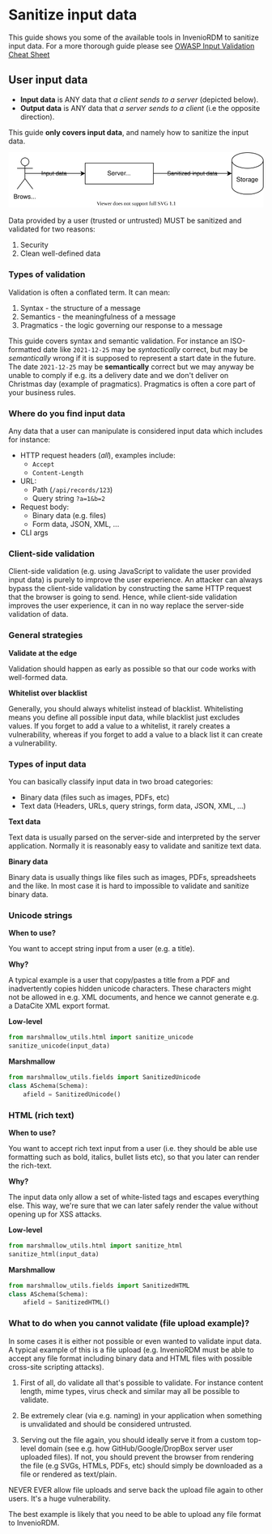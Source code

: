 # Sanitize input data

This guide shows you some of the available tools in InvenioRDM to sanitize input data.
For a more thorough guide please see [OWASP Input Validation Cheat Sheet](https://cheatsheetseries.owasp.org/cheatsheets/Input_Validation_Cheat_Sheet.html)

## User input data

- **Input data** is ANY data that *a client sends to a server* (depicted below).
- **Output data** is ANY data that *a server sends to a client* (i.e the opposite
direction).

This guide **only covers input data**, and namely how to sanitize the input
data.

![Input data](../img/user-input.svg)

Data provided by a user (trusted or untrusted) MUST be sanitized and
validated for two reasons:

1. Security
2. Clean well-defined data

### Types of validation

Validation is often a conflated term. It can mean:

1. Syntax - the structure of a message
2. Semantics - the meaningfulness of a message
3. Pragmatics - the logic governing our response to a message

This guide covers syntax and semantic validation. For instance an ISO-formatted
date like ``2021-12-25`` may be *syntactically* correct, but may be
*semantically* wrong if it is supposed to represent a start date in the future.
The date ``2021-12-25`` may be **semantically** correct but we may anyway be
unable to comply if e.g. its a delivery date and we don't deliver on Christmas
day (example of pragmatics). Pragmatics is often a core part of your business
rules.

### Where do you find input data

Any data that a user can manipulate is considered input data which includes
for instance:

- HTTP request headers (*all*), examples include:
    - ``Accept``
    - ``Content-Length``
- URL:
    - Path (``/api/records/123``)
    - Query string ``?a=1&b=2``
- Request body:
    - Binary data (e.g. files)
    - Form data, JSON, XML, ...
- CLI args

### Client-side validation

Client-side validation (e.g. using JavaScript to validate the user provided
input data) is purely to improve the user experience. An attacker can always
bypass the client-side validation by constructing the same HTTP request that
the browser is going to send. Hence, while client-side validation improves the
user experience, it can in no way replace the server-side validation of data.

### General strategies

**Validate at the edge**

Validation should happen as early as possible so that our code works with
well-formed data.

**Whitelist over blacklist**

Generally, you should always whitelist instead of blacklist. Whitelisting means
you define all possible input data, while blacklist just excludes values.
If you forget to add a value to a whitelist, it rarely creates a vulnerability,
whereas if you forget to add a value to a black list it can create a
vulnerability.


### Types of input data

You can basically classify input data in two broad categories:

- Binary data (files such as images, PDFs, etc)
- Text data (Headers, URLs, query strings, form data, JSON, XML, ...)

**Text data**

Text data is usually parsed on the server-side and interpreted by the server
application. Normally it is reasonably easy to validate and sanitize text data.

**Binary data**

Binary data is usually things like files such as images, PDFs, spreadsheets and
the like. In most case it is hard to impossible to validate and sanitize binary
data.

### Unicode strings

**When to use?**

You want to accept string input from a user (e.g. a title).

**Why?**

A typical example is a user that copy/pastes a title from a PDF and
inadvertently copies hidden unicode characters. These characters might not be
allowed in e.g. XML documents, and hence we cannot generate e.g. a DataCite XML
export format.

**Low-level**

```python
from marshmallow_utils.html import sanitize_unicode
sanitize_unicode(input_data)
```

**Marshmallow**

```python
from marshmallow_utils.fields import SanitizedUnicode
class ASchema(Schema):
    afield = SanitizedUnicode()
```

### HTML (rich text)

**When to use?**

You want to accept rich text input from a user (i.e. they should be able use
formatting such as bold, italics, bullet lists etc), so that you later can
render the rich-text.

**Why?**

The input data only allow a set of white-listed tags and escapes everything
else. This way, we're sure that we can later safely render the value without
opening up for XSS attacks.

**Low-level**

```python
from marshmallow_utils.html import sanitize_html
sanitize_html(input_data)
```

**Marshmallow**

```python
from marshmallow_utils.fields import SanitizedHTML
class ASchema(Schema):
    afield = SanitizedHTML()
```

### What to do when you cannot validate (file upload example)?

In some cases it is either not possible or even wanted to validate input data.
A typical example of this is a file upload (e.g. InvenioRDM must be able to
accept any file format including binary data and HTML files with possible
cross-site scripting attacks).

1. First of all, do validate all that's possible to validate. For instance content
   length, mime types, virus check and similar may all be possible to validate.

2. Be extremely clear (via e.g. naming) in your application when something is
   unvalidated and should be considered untrusted.

3. Serving out the file again, you should ideally serve it from a custom
   top-level domain (see e.g. how GitHub/Google/DropBox server user uploaded
   files). If not, you should prevent the browser from rendering the file (e.g
   SVGs, HTMLs, PDFs, etc) should simply be downloaded as a file or rendered
   as text/plain.

NEVER EVER allow file uploads and serve back the upload file again to other
users. It's a huge vulnerability.


The best example is likely that you need to be able to upload any file format
to InvenioRDM.

